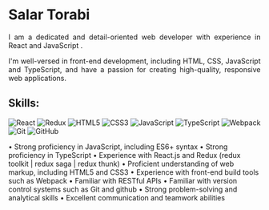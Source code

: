 <h1>Salar Torabi</h1>

<p align="justify">
    I am a dedicated and detail-oriented web developer with experience in React and JavaScript . 
</p>
<p align="justify">
    I'm well-versed in front-end development, including HTML, CSS, JavaScript and TypeScript, and have a passion for creating high-quality, responsive web applications.
</p>

<h2>
    Skills:
</h2>

![React](https://img.shields.io/badge/react-%2320232a.svg?style=for-the-badge&logo=react&logoColor=%2361DAFB) ![Redux](https://img.shields.io/badge/redux-%23593d88.svg?style=for-the-badge&logo=redux&logoColor=white) ![HTML5](https://img.shields.io/badge/html5-%23E34F26.svg?style=for-the-badge&logo=html5&logoColor=white) ![CSS3](https://img.shields.io/badge/css3-%231572B6.svg?style=for-the-badge&logo=css3&logoColor=white) ![JavaScript](https://img.shields.io/badge/javascript-%23323330.svg?style=for-the-badge&logo=javascript&logoColor=%23F7DF1E) ![TypeScript](https://img.shields.io/badge/typescript-%23007ACC.svg?style=for-the-badge&logo=typescript&logoColor=white) ![Webpack](https://img.shields.io/badge/webpack-%238DD6F9.svg?style=for-the-badge&logo=webpack&logoColor=black) ![Git](https://img.shields.io/badge/git-%23F05033.svg?style=for-the-badge&logo=git&logoColor=white) ![GitHub](https://img.shields.io/badge/github-%23121011.svg?style=for-the-badge&logo=github&logoColor=white)

<p> 
    • Strong proficiency in JavaScript, including ES6+ syntax
    • Strong proficiency in TypeScript
    • Experience with React.js and Redux (redux toolkit | redux saga | redux thunk)
    • Proficient understanding of web markup, including HTML5 and CSS3
    • Experience with front-end build tools such as Webpack
    • Familiar with RESTful APIs
    • Familiar with version control systems such as Git and github
    • Strong problem-solving and analytical skills
    • Excellent communication and teamwork abilities
</p>
